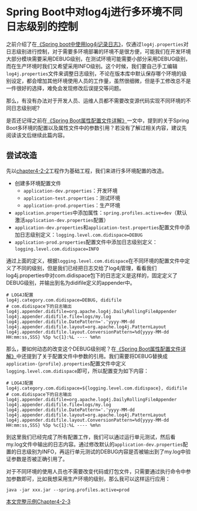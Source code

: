 # Spring Boot中对log4j进行多环境不同日志级别的控制

之前介绍了在[《Spring boot中使用log4j记录日志》](./Chapter%2016%20-%20Spring%20boot%E4%B8%AD%E4%BD%BF%E7%94%A8log4j%E8%AE%B0%E5%BD%95%E6%97%A5%E5%BF%97.md)，仅通过```log4j.properties```对日志级别进行控制，对于需要多环境部署的环境不是很方便，可能我们在开发环境大部分模块需要采用DEBUG级别，在测试环境可能需要小部分采用DEBUG级别，而在生产环境时我们又希望采用INFO级别。这个时候，我们要自己手工编辑```log4j.properties```文件来调整日志级别，不论在版本库中默认保存哪个环境的级别设定，都会增加其他环境使用人员的工作量，虽然很细微，但是手工修改总不是一件很好的选择，难免会发现修改后误提交等问题。

那么，有没有办法对于开发人员、运维人员都不需要改变源代码实现不同环境的不同日志级别呢?

是否还记得之前在[《Spring Boot属性配置文件详解》](./Chapter%2013%20-%20Spring%20Boot%E5%B1%9E%E6%80%A7%E9%85%8D%E7%BD%AE%E6%96%87%E4%BB%B6%E8%AF%A6%E8%A7%A3.md)一文中，提到的关于Spring Boot多环境的配置以及属性文件中的参数引用？若没有了解过相关内容，建议先阅读该文后继续此篇内容。

## 尝试改造

先以[chapter4-2-2](http://git.oschina.net/didispace/SpringBoot-Learning)工程作为基础工程，我们来进行多环境配置的改造。

- 创建多环境配置文件
  - ```application-dev.properties```：开发环境
  - ```application-test.properties```：测试环境
  - ```application-prod.properties```：生产环境
- ```application.properties```中添加属性：```spring.profiles.active=dev```（默认激活```application-dev.properties```配置）
- ```application-dev.properties```和```application-test.properties```配置文件中添加日志级别定义：```logging.level.com.didispace=DEBUG```
- ```application-prod.properties```配置文件中添加日志级别定义：```logging.level.com.didispace=INFO```

通过上面的定义，根据```logging.level.com.didispace```在不同环境的配置文件中定义了不同的级别，但是我们已经把日志交给了log4j管理，看看我们log4j.properties中对com.didispace包下的日志定义是这样的，固定定义了DEBUG级别，并输出到名为didifile定义的appender中。

```properties
# LOG4J配置
log4j.category.com.didispace=DEBUG, didifile
# com.didispace下的日志输出
log4j.appender.didifile=org.apache.log4j.DailyRollingFileAppender
log4j.appender.didifile.file=logs/my.log
log4j.appender.didifile.DatePattern='.'yyyy-MM-dd
log4j.appender.didifile.layout=org.apache.log4j.PatternLayout
log4j.appender.didifile.layout.ConversionPattern=%d{yyyy-MM-dd HH:mm:ss,SSS} %5p %c{1}:%L ---- %m%n
```

那么，要如何动态的改变这个DEBUG级别呢？在[《Spring Boot属性配置文件详解》](./Chapter%2013%20-%20Spring%20Boot%E5%B1%9E%E6%80%A7%E9%85%8D%E7%BD%AE%E6%96%87%E4%BB%B6%E8%AF%A6%E8%A7%A3.md)中还提到了关于配置文件中参数的引用。我们需要将DEBUG替换成```application-{profile}.properties```配置文件中定义```logging.level.com.didispace```即可，所以配置变为如下内容：

```properties
# LOG4J配置
log4j.category.com.didispace=${logging.level.com.didispace}, didifile
# com.didispace下的日志输出
log4j.appender.didifile=org.apache.log4j.DailyRollingFileAppender
log4j.appender.didifile.file=logs/my.log
log4j.appender.didifile.DatePattern='.'yyyy-MM-dd
log4j.appender.didifile.layout=org.apache.log4j.PatternLayout
log4j.appender.didifile.layout.ConversionPattern=%d{yyyy-MM-dd HH:mm:ss,SSS} %5p %c{1}:%L ---- %m%n
```

到这里我们已经完成了所有配置工作，我们可以通过运行单元测试，然后看my.log文件中输出的日志内容。通过修改默认的```application-dev.properties```配置的日志级别为INFO，再运行单元测试的DEBUG内容是否被输出到了my.log中验证参数是否被正确引用了。

对于不同环境的使用人员也不需要改变代码或打包文件，只需要通过执行命令中参加参数即可，比如我想采用生产环境的级别，那么我可以这样运行应用：

```
java -jar xxx.jar --spring.profiles.active=prod
```

[本文完整示例Chapter4-2-3](http://git.oschina.net/didispace/SpringBoot-Learning)

